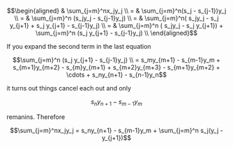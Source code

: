```math
\begin{aligned}
& \sum_{j=m}^nx_jy_j
\\
= & \sum_{j=m}^n(s_j - s_{j-1})y_j
\\
= & \sum_{j=m}^n (s_jy_j - s_{j-1}y_j)
\\
= & \sum_{j=m}^n( s_jy_j - s_j y_{j+1} + s_j y_{j+1} - s_{j-1}y_j)
\\
= &
\sum_{j=m}^n ( s_jy_j - s_j y_{j+1}) +
\sum_{j=m}^n (s_j y_{j+1} - s_{j-1}y_j)
\\
\end{aligned}
```

If you expand the second term in the last equation

```math
\sum_{j=m}^n (s_j y_{j+1} - s_{j-1}y_j) \\
=
s_my_{m+1} - s_{m-1}y_m 
+ s_{m+1}y_{m+2} - s_{m}y_{m+1}
+ s_{m+2}y_{m+3} - s_{m+1}y_{m+2}
+ \cdots + s_ny_{n+1} - s_{n-1}y_n
```

it turns out things cancel each out and only

```math
s_ny_{n+1} - s_{m-1}y_m
```

remanins. Therefore

```math
\sum_{j=m}^nx_jy_j = s_ny_{n+1} - s_{m-1}y_m + \sum_{j=m}^n s_j(y_j - y_{j+1})
```
